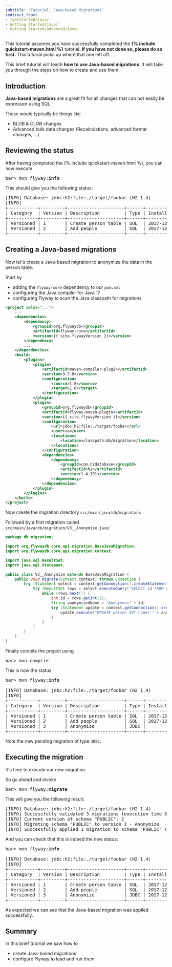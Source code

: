 ```yaml
---
subtitle: 'Tutorial: Java-based Migrations'
redirect_from:
- /getStarted/java/
- Getting Started/java/
- Getting Started/advanced/java/
---
```


This tutorial assumes you have successfully completed the **{% include quickstart-maven.html %}**
tutorial. **If you have not done so, please do so first.** This tutorial picks up where that one left off.

This brief tutorial will teach **how to use Java-based migrations**. It will take you through the
steps on how to create and use them.

## Introduction

**Java-based migrations** are a great fit for all changes that can not easily be expressed using SQL.

These would typically be things like
- BLOB &amp; CLOB changes
- Advanced bulk data changes (Recalculations, advanced format changes, ...)

## Reviewing the status

After having completed the {% include quickstart-maven.html %}, you can now execute

<pre class="console"><span>bar&gt;</span> mvn flyway:<strong>info</strong></pre>

This should give you the following status:

<pre class="console">[INFO] Database: jdbc:h2:file:./target/foobar (H2 1.4)
[INFO]
+-----------+---------+---------------------+------+---------------------+---------+
| Category  | Version | Description         | Type | Installed On        | State   |
+-----------+---------+---------------------+------+---------------------+---------+
| Versioned | 1       | Create person table | SQL  | 2017-12-22 15:26:39 | Success |
| Versioned | 2       | Add people          | SQL  | 2017-12-22 15:28:17 | Success |
+-----------+---------+---------------------+------+---------------------+---------+</pre>

## Creating a Java-based migrations

Now let's create a Java-based migration to anonymize the data in the person table.

Start by
- adding the `flyway-core` dependency to our `pom.xml`
- configuring the Java compiler for Java 17
- configuring Flyway to scan the Java classpath for migrations

```xml
<project xmlns="...">
    ...
    <dependencies>
        <dependency>
            <groupId>org.flywaydb</groupId>
            <artifactId>flyway-core</artifactId>
            <version>{{ site.flywayVersion }}</version>
        </dependency>
        ...
    </dependencies>
    <build>
        <plugins>
            <plugin>
                <artifactId>maven-compiler-plugin</artifactId>
                <version>3.7.0</version>
                <configuration>
                    <source>1.8</source>
                    <target>1.8</target>
                </configuration>
            </plugin>
            <plugin>
                <groupId>org.flywaydb</groupId>
                <artifactId>flyway-maven-plugin</artifactId>
                <version>{{ site.flywayVersion }}</version>
                <configuration>
                    <url>jdbc:h2:file:./target/foobar</url>
                    <user>sa</user>
                    <locations>
                        <location>classpath:db/migration</location>
                    </locations>
                </configuration>
                <dependencies>
                    <dependency>
                        <groupId>com.h2database</groupId>
                        <artifactId>h2</artifactId>
                        <version>1.4.191</version>
                    </dependency>
                </dependencies>
            </plugin>
        </plugins>
    </build>
</project>
```

Now create the migration directory `src/main/java/db/migration`.
    
Followed by a first migration called `src/main/java/db/migration/V3__Anonymize.java`:
```java
package db.migration;

import org.flywaydb.core.api.migration.BaseJavaMigration;
import org.flywaydb.core.api.migration.Context;

import java.sql.ResultSet;
import java.sql.Statement;

public class V3__Anonymize extends BaseJavaMigration {
    public void migrate(Context context) throws Exception {
        try (Statement select = context.getConnection().createStatement()) {
            try (ResultSet rows = select.executeQuery("SELECT id FROM person ORDER BY id")) {
                while (rows.next()) {
                    int id = rows.getInt(1);
                    String anonymizedName = "Anonymous" + id;
                    try (Statement update = context.getConnection().createStatement()) {
                        update.execute("UPDATE person SET name='" + anonymizedName + "' WHERE id=" + id);
                    }
                }
            }
        }
    }
}
```

Finally compile the project using
<pre class="console"><span>bar&gt;</span> mvn compile</pre>

This is now the status

<pre class="console"><span>bar&gt;</span> mvn flyway:<strong>info</strong>

[INFO] Database: jdbc:h2:file:./target/foobar (H2 1.4)
[INFO]
+-----------+---------+---------------------+------+---------------------+---------+
| Category  | Version | Description         | Type | Installed On        | State   |
+-----------+---------+---------------------+------+---------------------+---------+
| Versioned | 1       | Create person table | SQL  | 2017-12-22 15:26:39 | Success |
| Versioned | 2       | Add people          | SQL  | 2017-12-22 15:28:17 | Success |
| Versioned | 3       | Anonymize           | JDBC |                     | Pending |
+-----------+---------+---------------------+------+---------------------+---------+</pre>

Note the new pending migration of type `JDBC`.

## Executing the migration

It's time to execute our new migration.

So go ahead and invoke

<pre class="console"><span>bar&gt;</span> mvn flyway:<strong>migrate</strong></pre>

This will give you the following result:

<pre class="console">[INFO] Database: jdbc:h2:file:./target/foobar (H2 1.4)
[INFO] Successfully validated 3 migrations (execution time 00:00.022s)
[INFO] Current version of schema "PUBLIC": 2
[INFO] Migrating schema "PUBLIC" to version 3 - Anonymize
[INFO] Successfully applied 1 migration to schema "PUBLIC" (execution time 00:00.011s)</pre>

And you can check that this is indeed the new status:

<pre class="console"><span>bar&gt;</span> mvn flyway:<strong>info</strong>

[INFO] Database: jdbc:h2:file:./target/foobar (H2 1.4)
[INFO]
+-----------+---------+---------------------+------+---------------------+---------+
| Category  | Version | Description         | Type | Installed On        | State   |
+-----------+---------+---------------------+------+---------------------+---------+
| Versioned | 1       | Create person table | SQL  | 2017-12-22 15:26:39 | Success |
| Versioned | 2       | Add people          | SQL  | 2017-12-22 15:28:17 | Success |
| Versioned | 3       | Anonymize           | JDBC | 2017-12-22 16:03:37 | Success |
+-----------+---------+---------------------+------+---------------------+---------+</pre>

As expected we can see that the Java-based migration was applied successfully.

## Summary

In this brief tutorial we saw how to
- create Java-based migrations
- configure Flyway to load and run them
